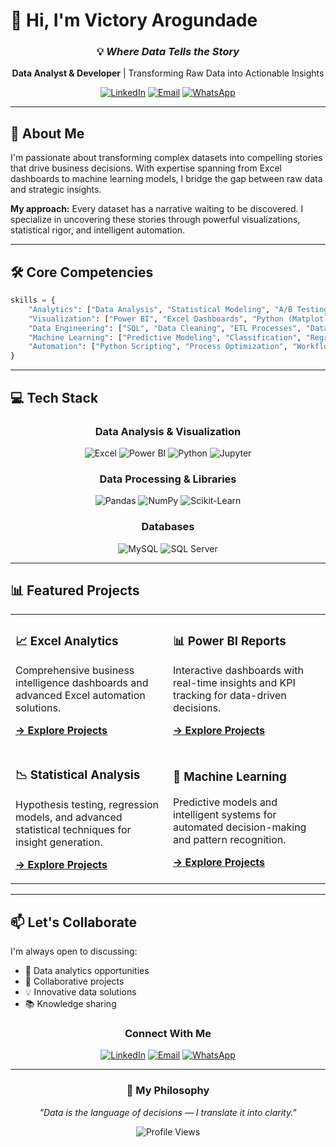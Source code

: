 # 👋 Hi, I'm Victory Arogundade

<div align="center">
  
### 💡 *Where Data Tells the Story*

**Data Analyst & Developer** | Transforming Raw Data into Actionable Insights

[![LinkedIn](https://img.shields.io/badge/LinkedIn-Connect-0A66C2?style=for-the-badge&logo=linkedin)](https://linkedin.com/in/victoryarogundade)
[![Email](https://img.shields.io/badge/Email-Contact-D14836?style=for-the-badge&logo=gmail&logoColor=white)](mailto:victoryarogundade05@gmail.com)
[![WhatsApp](https://img.shields.io/badge/WhatsApp-Chat-25D366?style=for-the-badge&logo=whatsapp&logoColor=white)](https://wa.me/2348061929640)

</div>

---

## 🎯 About Me

I'm passionate about transforming complex datasets into compelling stories that drive business decisions. With expertise spanning from Excel dashboards to machine learning models, I bridge the gap between raw data and strategic insights.

**My approach:** Every dataset has a narrative waiting to be discovered. I specialize in uncovering these stories through powerful visualizations, statistical rigor, and intelligent automation.

---

## 🛠️ Core Competencies

```python
skills = {
    "Analytics": ["Data Analysis", "Statistical Modeling", "A/B Testing", "Trend Analysis"],
    "Visualization": ["Power BI", "Excel Dashboards", "Python (Matplotlib, Seaborn)"],
    "Data Engineering": ["SQL", "Data Cleaning", "ETL Processes", "Database Optimization"],
    "Machine Learning": ["Predictive Modeling", "Classification", "Regression", "Feature Engineering"],
    "Automation": ["Python Scripting", "Process Optimization", "Workflow Automation"]
}
```

---

## 💻 Tech Stack

<div align="center">

### Data Analysis & Visualization
![Excel](https://img.shields.io/badge/Excel-217346?style=for-the-badge&logo=microsoft-excel&logoColor=white)
![Power BI](https://img.shields.io/badge/Power%20BI-F2C811?style=for-the-badge&logo=power-bi&logoColor=black)
![Python](https://img.shields.io/badge/Python-3776AB?style=for-the-badge&logo=python&logoColor=white)
![Jupyter](https://img.shields.io/badge/Jupyter-F37626?style=for-the-badge&logo=jupyter&logoColor=white)

### Data Processing & Libraries
![Pandas](https://img.shields.io/badge/Pandas-150458?style=for-the-badge&logo=pandas&logoColor=white)
![NumPy](https://img.shields.io/badge/NumPy-013243?style=for-the-badge&logo=numpy&logoColor=white)
![Scikit-Learn](https://img.shields.io/badge/Scikit--Learn-F7931E?style=for-the-badge&logo=scikit-learn&logoColor=white)

### Databases
![MySQL](https://img.shields.io/badge/MySQL-4479A1?style=for-the-badge&logo=mysql&logoColor=white)
![SQL Server](https://img.shields.io/badge/SQL%20Server-CC2927?style=for-the-badge&logo=microsoft-sql-server&logoColor=white)

</div>

---

## 📊 Featured Projects

<table>
<tr>
<td width="50%">

### 📈 Excel Analytics
Comprehensive business intelligence dashboards and advanced Excel automation solutions.

**[→ Explore Projects](https://github.com/SsLlAaDdEe/Data-Science/tree/main/Excel%20Projects)**

</td>
<td width="50%">

### 📊 Power BI Reports
Interactive dashboards with real-time insights and KPI tracking for data-driven decisions.

**[→ Explore Projects](https://github.com/SsLlAaDdEe/Data-Science/tree/main/Power%20BI%20Projects)**

</td>
</tr>
<tr>
<td width="50%">

### 📉 Statistical Analysis
Hypothesis testing, regression models, and advanced statistical techniques for insight generation.

**[→ Explore Projects](https://github.com/SsLlAaDdEe/Data-Science/tree/main/Statistics)**

</td>
<td width="50%">

### 🤖 Machine Learning
Predictive models and intelligent systems for automated decision-making and pattern recognition.

**[→ Explore Projects](https://github.com/SsLlAaDdEe/ML)**

</td>
</tr>
</table>

---

## 📫 Let's Collaborate

I'm always open to discussing:
- 💼 Data analytics opportunities
- 🤝 Collaborative projects
- 💡 Innovative data solutions
- 📚 Knowledge sharing

<div align="center">

### Connect With Me

[![LinkedIn](https://img.shields.io/badge/LinkedIn-0A66C2?style=for-the-badge&logo=linkedin&logoColor=white)](https://linkedin.com/in/victoryarogundade)
[![Email](https://img.shields.io/badge/Email-D14836?style=for-the-badge&logo=gmail&logoColor=white)](mailto:victoryarogundade05@gmail.com)
[![WhatsApp](https://img.shields.io/badge/WhatsApp-25D366?style=for-the-badge&logo=whatsapp&logoColor=white)](https://wa.me/2348061929640)

---

### 💭 My Philosophy

*"Data is the language of decisions — I translate it into clarity."*

![Profile Views](https://komarev.com/ghpvc/?username=SsLlAaDdEe&color=blueviolet&style=flat-square)

</div>
